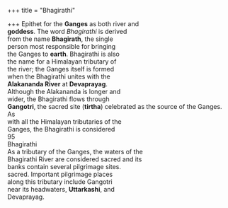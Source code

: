 +++
title = "Bhagirathi"

+++
Epithet for the **Ganges** as both river and  
**goddess**. The word *Bhagirathi* is derived  
from the name **Bhagirath**, the single  
person most responsible for bringing  
the Ganges to **earth**. Bhagirathi is also  
the name for a Himalayan tributary of  
the river; the Ganges itself is formed  
when the Bhagirathi unites with the  
**Alakananda River** at **Devaprayag**.  
Although the Alakananda is longer and  
wider, the Bhagirathi flows through  
**Gangotri**, the sacred site (**tirtha**) celebrated as the source of the Ganges. As  
with all the Himalayan tributaries of the  
Ganges, the Bhagirathi is considered  
95  
Bhagirathi  
As a tributary of the Ganges, the waters of the  
Bhagirathi River are considered sacred and its  
banks contain several pilgrimage sites.  
sacred. Important pilgrimage places  
along this tributary include Gangotri  
near its headwaters, **Uttarkashi**, and  
Devaprayag.